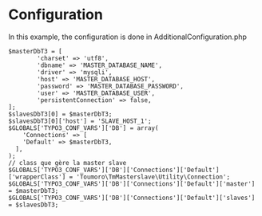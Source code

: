 # Configuration

In this example, the configuration is done in AdditionalConfiguration.php

    $masterDbT3 = [        
            'charset' => 'utf8',        
            'dbname' => 'MASTER_DATABASE_NAME',        
            'driver' => 'mysqli',        
            'host' => 'MASTER_DATABASE_HOST',        
            'password' => 'MASTER_DATABASE_PASSWORD',        
            'user' => 'MASTER_DATABASE_USER',        
            'persistentConnection' => false,
    ];
    $slavesDbT3[0] = $masterDbT3;        
    $slavesDbT3[0]['host'] = 'SLAVE_HOST_1';        
    $GLOBALS['TYPO3_CONF_VARS']['DB'] = array(        
        'Connections' => [        
        'Default' => $masterDbT3,        
      ],
    );     
    // class que gère la master slave        
    $GLOBALS['TYPO3_CONF_VARS']['DB']['Connections']['Default']['wrapperClass'] = 'Toumoro\TmMasterslave\Utility\Connection';        
    $GLOBALS['TYPO3_CONF_VARS']['DB']['Connections']['Default']['master'] = $masterDbT3;        
    $GLOBALS['TYPO3_CONF_VARS']['DB']['Connections']['Default']['slaves'] = $slavesDbT3;  

